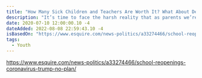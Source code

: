 ```yaml
---
title: "How Many Sick Children and Teachers Are Worth It? What About Dead Ones?"
description: "It’s time to face the harsh reality that as parents we’re being asked to make an impossible choice by an administration that has made nothing but the wrong ones from the start. It bungled containing the virus early on, screwed up testing, took a hard right into liberating states once people's hair got long, and now, at the start of a giant new wave of cases, is taking the same tactic with schools that it did with everything else: deny reality."
date: 2020-07-10 12:00:00.10 -4
dateAdded: 2022-08-08 22:59:43.10 -4
isBasedOn: "https://www.esquire.com/news-politics/a33274466/school-reopenings-coronavirus-trump-no-plan/"
tags:
  - Youth
---
```


https://www.esquire.com/news-politics/a33274466/school-reopenings-coronavirus-trump-no-plan/
